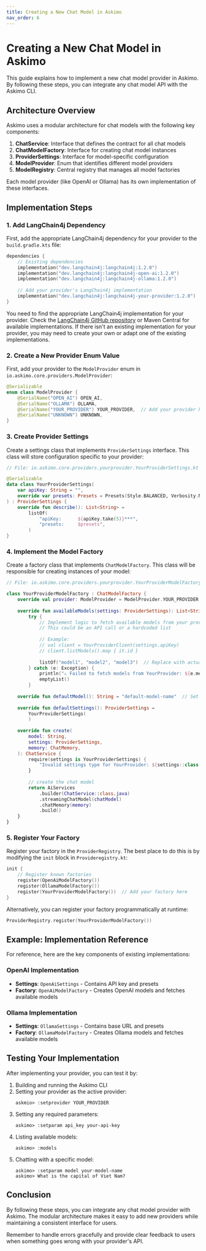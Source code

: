 ```yaml
---
title: Creating a New Chat Model in Askimo
nav_order: 6
---
```

# Creating a New Chat Model in Askimo

This guide explains how to implement a new chat model provider in Askimo. By following these steps, you can integrate any chat model API with the Askimo CLI.

## Architecture Overview

Askimo uses a modular architecture for chat models with the following key components:

1. **ChatService**: Interface that defines the contract for all chat models
2. **ChatModelFactory**: Interface for creating chat model instances
3. **ProviderSettings**: Interface for model-specific configuration
4. **ModelProvider**: Enum that identifies different model providers
5. **ModelRegistry**: Central registry that manages all model factories

Each model provider (like OpenAI or Ollama) has its own implementation of these interfaces.

## Implementation Steps

### 1. Add LangChain4j Dependency

First, add the appropriate LangChain4j dependency for your provider to the `build.gradle.kts` file:

```kotlin
dependencies {
    // Existing dependencies
    implementation("dev.langchain4j:langchain4j:1.2.0")
    implementation("dev.langchain4j:langchain4j-open-ai:1.2.0")
    implementation("dev.langchain4j:langchain4j-ollama:1.2.0")
    
    // Add your provider's LangChain4j implementation
    implementation("dev.langchain4j:langchain4j-your-provider:1.2.0")
}
```

You need to find the appropriate LangChain4j implementation for your provider. Check the [LangChain4j GitHub repository](https://github.com/langchain4j/langchain4j) or Maven Central for available implementations. If there isn't an existing implementation for your provider, you may need to create your own or adapt one of the existing implementations.

### 2. Create a New Provider Enum Value

First, add your provider to the `ModelProvider` enum in `io.askimo.core.providers.ModelProvider`:

```kotlin
@Serializable
enum class ModelProvider {
    @SerialName("OPEN_AI") OPEN_AI,
    @SerialName("OLLAMA") OLLAMA,
    @SerialName("YOUR_PROVIDER") YOUR_PROVIDER,  // Add your provider here
    @SerialName("UNKNOWN") UNKNOWN,
}
```

### 3. Create Provider Settings

Create a settings class that implements `ProviderSettings` interface. This class will store configuration specific to your provider:

```kotlin
// File: io.askimo.core.providers.yourprovider.YourProviderSettings.kt

@Serializable
data class YourProviderSettings(
    var apiKey: String = "", 
    override var presets: Presets = Presets(Style.BALANCED, Verbosity.NORMAL),
) : ProviderSettings {
    override fun describe(): List<String> =
        listOf(
            "apiKey:      ${apiKey.take(5)}***",
            "presets:     $presets",
        )
}
```

### 4. Implement the Model Factory

Create a factory class that implements `ChatModelFactory`. This class will be responsible for creating instances of your model:

```kotlin
// File: io.askimo.core.providers.yourprovider.YourProviderModelFactory.kt

class YourProviderModelFactory : ChatModelFactory {
    override val provider: ModelProvider = ModelProvider.YOUR_PROVIDER
    
    override fun availableModels(settings: ProviderSettings): List<String> =
        try {
            // Implement logic to fetch available models from your provider
            // This could be an API call or a hardcoded list
            
            // Example:
            // val client = YourProviderClient(settings.apiKey)
            // client.listModels().map { it.id }
            
            listOf("model1", "model2", "model3")  // Replace with actual implementation
        } catch (e: Exception) {
            println("⚠️ Failed to fetch models from YourProvider: ${e.message}")
            emptyList()
        }
    
    override fun defaultModel(): String = "default-model-name"  // Set your default model
    
    override fun defaultSettings(): ProviderSettings =
        YourProviderSettings(
        )
    
    override fun create(
        model: String,
        settings: ProviderSettings,
        memory: ChatMemory,
    ): ChatService {
        require(settings is YourProviderSettings) {
            "Invalid settings type for YourProvider: ${settings::class.simpleName}"
        }
        
        // create the chat model
        return AiServices
            .builder(ChatService::class.java)
            .streamingChatModel(chatModel)
            .chatMemory(memory)
            .build()
    }
}
```

### 5. Register Your Factory

Register your factory in the `ProviderRegistry`. The best place to do this is by modifying the `init` block in `Provideregistry.kt`:

```kotlin
init {
    // Register known factories
    register(OpenAiModelFactory())
    register(OllamaModelFactory())
    register(YourProviderModelFactory())  // Add your factory here
}
```

Alternatively, you can register your factory programmatically at runtime:

```kotlin
ProviderRegistry.register(YourProviderModelFactory())
```

## Example: Implementation Reference

For reference, here are the key components of existing implementations:

### OpenAI Implementation

- **Settings**: `OpenAiSettings` - Contains API key and presets
- **Factory**: `OpenAiModelFactory` - Creates OpenAI models and fetches available models

### Ollama Implementation

- **Settings**: `OllamaSettings` - Contains base URL and presets
- **Factory**: `OllamaModelFactory` - Creates Ollama models and fetches available models

## Testing Your Implementation

After implementing your provider, you can test it by:

1. Building and running the Askimo CLI
2. Setting your provider as the active provider:
   ```
   askmio> :setprovider YOUR_PROVIDER
   ```
3. Setting any required parameters:
   ```
   askimo> :setparam api_key your-api-key
   ```
4. Listing available models:
   ```
   askimo> :models
   ```
5. Chatting with a specific model:
   ```
   askimo> :setparam model your-model-name
   askimo> What is the capital of Viet Nam?
   ```

## Conclusion

By following these steps, you can integrate any chat model provider with Askimo. The modular architecture makes it easy to add new providers while maintaining a consistent interface for users.

Remember to handle errors gracefully and provide clear feedback to users when something goes wrong with your provider's API.